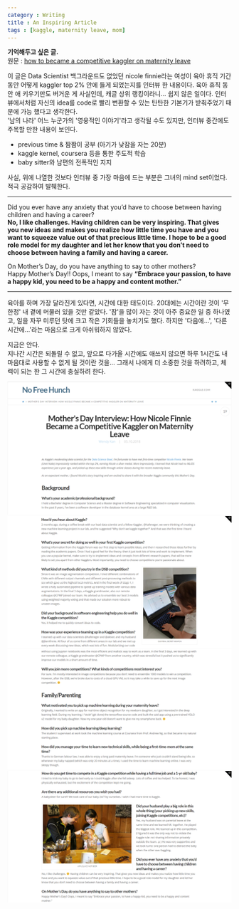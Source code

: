 ```yaml
---
category : Writing
title : An Inspiring Article
tags : [kaggle, maternity leave, mom]
---
```


**기억해두고 싶은 글.**     
원문 : [how to became a competitive kaggler on maternity leave](http://blog.kaggle.com/2018/05/10/mothers-day-interview-how-nicole-finnie-became-a-competitive-kaggler-on-maternity-leave/)      
 
이 글은 Data Scientist 백그라운드도 없었던 nicole finnie라는 여성이 육아 휴직 기간 동안 어떻게 kaggler top 2% 안에 들게 되었는지를 인터뷰 한 내용이다. 육아 휴직 동안 애 키우기만도 버거운 게 사실인데, 캐글 상위 랭킹이라니... 쉽지 않은 일이다. 인터뷰에서처럼 자신의 idea를 code로 빨리 변환할 수 있는 탄탄한 기본기가 받춰주었기 때문에 가능 했다고 생각한다.    
'남의 나라' 어느 누군가의 '영웅적인 이야기'라고 생각될 수도 있지만, 인터뷰 중간에도 주목할 만한 내용이 보인다.  
- previous time & 짬짬이 공부 (아기가 낮잠을 자는 20분)  
- kaggle kernel, coursera 등을 통한 주도적 학습  
- baby sitter와 남편의 전폭적인 지지

사실, 위에 나열한 것보다 인터뷰 중 가장 마음에 드는 부분은 그녀의 mind set이었다. 적극 공감하여 발췌한다.
   
---   

Did you ever have any anxiety that you’d have to choose between having children and having a career?  
**No, I like challenges. Having children can be very inspiring. That gives you new ideas and makes you realize how little time you have and you want to squeeze value out of that precious little time. I hope to be a good role model for my daughter and let her know that you don’t need to choose between having a family and having a career.**

On Mother’s Day, do you have anything to say to other mothers?  
Happy Mother’s Day!! Oops, I meant to say **“Embrace your passion, to have a happy kid, you need to be a happy and content mother.”**
  
---  

육아를 하며 가장 달라진게 있다면, 시간에 대한 태도이다. 20대에는 시간이란 것이 '무한정' 내 곁에 머물러 있을 것만 같았다. '잠'을 많이 자는 것이 아주 중요한 일 중 하나였고, 일을 자꾸 미루던 탓에 크고 작은 기회들을 놓치기도 했다. 하지만 '다음에...', '다른 시간에...'라는 마음으로 크게 아쉬워하지 않았다.   

지금은 안다.  
지나간 시간은 되돌릴 수 없고, 앞으로 다가올 시간에도 애쓰지 않으면 하루 1시간도 내 마음대로 사용할 수 없게 될 것이란 것을... 그래서 나에게 더 소중한 것을 하려하고, 체력이 되는 한 그 시간에 충실하려 한다.  


![no_free_hunch1](/assets/img/no_free_hunch1.png)  
![no_free_hunch2](/assets/img/no_free_hunch2.png)  
![no_free_hunch3](/assets/img/no_free_hunch3.png)  
![no_free_hunch4](/assets/img/no_free_hunch4.png)  

